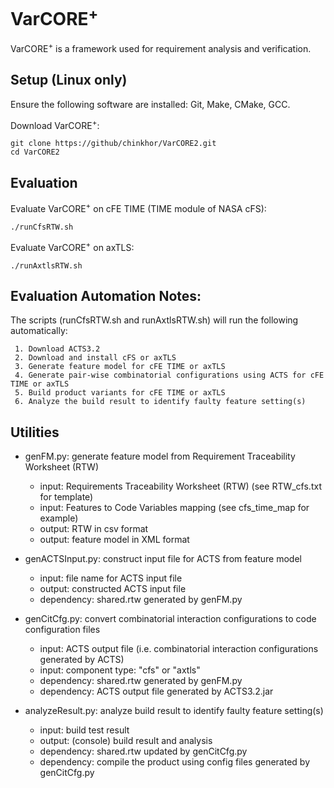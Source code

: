 # VarCORE<sup>+</sup>

VarCORE<sup>+</sup> is a framework used for requirement analysis and verification. 

## Setup (Linux only)

Ensure the following software are installed: Git, Make, CMake, GCC.

Download VarCORE<sup>+</sup>:

    git clone https://github/chinkhor/VarCORE2.git
    cd VarCORE2

## Evaluation

Evaluate VarCORE<sup>+</sup> on cFE TIME (TIME module of NASA cFS):

    ./runCfsRTW.sh  

Evaluate VarCORE<sup>+</sup> on axTLS:

    ./runAxtlsRTW.sh

## Evaluation Automation Notes:

The scripts (runCfsRTW.sh and runAxtlsRTW.sh) will run the following automatically:

     1. Download ACTS3.2
     2. Download and install cFS or axTLS
     3. Generate feature model for cFE TIME or axTLS
     4. Generate pair-wise combinatorial configurations using ACTS for cFE TIME or axTLS
     5. Build product variants for cFE TIME or axTLS 
     6. Analyze the build result to identify faulty feature setting(s)

## Utilities
- genFM.py: generate feature model from Requirement Traceability Worksheet (RTW)

     - input: Requirements Traceability Worksheet (RTW) (see RTW_cfs.txt for template)
     - input: Features to Code Variables mapping (see cfs_time_map for example)
     - output: RTW in csv format
     - output: feature model in XML format

- genACTSInput.py: construct input file for ACTS from feature model

     - input: file name for ACTS input file
     - output: constructed ACTS input file
     - dependency: shared.rtw generated by genFM.py

- genCitCfg.py: convert combinatorial interaction configurations to code configuration files

     - input: ACTS output file (i.e. combinatorial interaction configurations generated by ACTS)
     - input: component type: "cfs" or "axtls"
     - dependency: shared.rtw generated by genFM.py
     - dependency: ACTS output file generated by ACTS3.2.jar

- analyzeResult.py: analyze build result to identify faulty feature setting(s)

     - input: build test result
     - output: (console) build result and analysis
     - dependency: shared.rtw updated by genCitCfg.py
     - dependency: compile the product using config files generated by genCitCfg.py 

